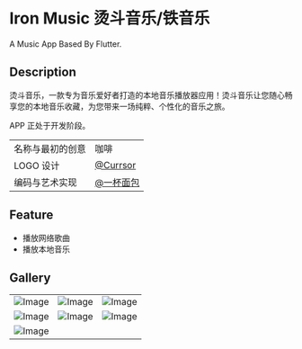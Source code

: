 # Iron Music 烫斗音乐/铁音乐

A Music App Based By Flutter.

## Description

烫斗音乐，一款专为音乐爱好者打造的本地音乐播放器应用！烫斗音乐让您随心畅享您的本地音乐收藏，为您带来一场纯粹、个性化的音乐之旅。

APP 正处于开发阶段。

|                  |                                            |
| ---------------- | ------------------------------------------ |
| 名称与最初的创意 | 咖啡                                       |
| LOGO 设计        | [@Currsor](https://github.com/Currsor)     |
| 编码与艺术实现   | [@一杯面包](https://github.com/CupOfBread) |

## Feature

- 播放网络歌曲
- 播放本地音乐

## Gallery

|                                                      |                                                      |                                                      |
| ---------------------------------------------------- | ---------------------------------------------------- | ---------------------------------------------------- |
| ![Image](https://s1.ax1x.com/2023/08/14/pPMKtrn.jpg) | ![Image](https://s1.ax1x.com/2023/08/14/pPMKGvj.jpg) | ![Image](https://s1.ax1x.com/2023/08/14/pPMK82Q.jpg) |
| ![Image](https://s1.ax1x.com/2023/08/14/pPMK38g.jpg) | ![Image](https://s1.ax1x.com/2023/08/14/pPMKQ58.jpg) | ![Image](https://s1.ax1x.com/2023/08/14/pPMKYKs.jpg) |
| ![Image](https://s1.ax1x.com/2023/08/14/pPMKYKs.jpg) |                                                      |                                                      |
